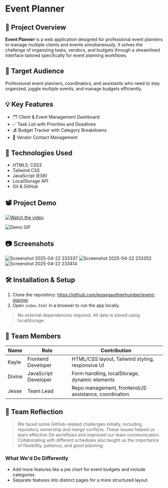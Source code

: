 # Event Planner

## 📌 Project Overview

**Event Planner** is a web application designed for professional event planners to manage multiple clients and events simultaneously. It solves the challenge of organizing tasks, vendors, and budgets through a streamlined interface tailored specifically for event planning workflows.

## 🎯 Target Audience

Professional event planners, coordinators, and assistants who need to stay organized, juggle multiple events, and manage budgets efficiently.

## 💡 Key Features

- 🗂️ Client & Event Management Dashboard  
- ✅ Task List with Priorities and Deadlines  
- 💰 Budget Tracker with Category Breakdowns  
- 📇 Vendor Contact Management

## 🚀 Technologies Used

- HTML5, CSS3  
- Tailwind CSS  
- JavaScript (ES6)  
- LocalStorage API  
- Git & GitHub

## 📽️ Project Demo
[![Watch the video](https://img.youtube.com/vi/VcHoq9mBcys/0.jpg)](https://www.youtube.com/watch?v=VcHoq9mBcys)

![Demo GIF](assets/demo.gif)

## 📷 Screenshots
![Screenshot 2025-04-22 233337](https://github.com/user-attachments/assets/6acce1ab-62bc-4ffa-9aab-5112b1c90443)
![Screenshot 2025-04-22 233352](https://github.com/user-attachments/assets/fdaae5cc-b517-47a6-8074-037b6fa38b24)
![Screenshot 2025-04-22 233414](https://github.com/user-attachments/assets/4c021727-af82-4c7a-8602-ffe907e673c8)

## 🛠️ Installation & Setup

1. Clone the repository: https://github.com/jessegauthierhumber/event-planner
2. Open `index.html` in a browser to run the app locally.

> No external dependencies required. All data is stored using localStorage.

## 👥 Team Members

| Name   | Role              | Contribution |
|--------|-------------------|--------------|
| Kayle  | Frontend Developer | HTML/CSS layout, Tailwind styling, responsive UI |
| Divine | JavaScript Developer | Form handling, localStorage, dynamic elements |
| Jesse  | Team Lead | Repo management, frontend/JS assistance, coordination |

## 💬 Team Reflection

> We faced some GitHub-related challenges initially, including repository ownership and merge conflicts. These issues helped us learn effective Git workflows and improved our team communication. Collaborating with different schedules also taught us the importance of flexibility, patience, and good planning.

### What We'd Do Differently

- Add more features like a pie chart for event budgets and include categories.
- Separate features into distinct pages for a more structured layout.
